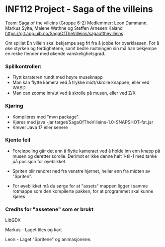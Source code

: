 # INF112 Project - Saga of the villeins

Team: Saga of the villeins (Gruppe 6-2)
Medlemmer: Leon Dammann, Markus Sylta, Malene Wathne og Steffen Arnesen Kaland
https://git.app.uib.no/SagaOfTheVilleins/sagaofthevilleins

Om spillet
En villein skal bekjempe seg fri fra å jobbe for overklassen. For å øke styrken og ferdighetene, samt bedre rustningen sin må han bekjempe en rekke fiender med økende vanskelighetsgrad.

### Spillkontroller:
* Flytt karateren rundt med høyre museknapp
* Man kan flytte kamera ved å trykke midt/skrolle knappen, eller ved WASD.
* Man can zoome inn/ut ved å skrolle på musen, eller ved Z/X


### Kjøring 
* Kompileres med "mvn package".
* Kjøres med java -jar target/SagaOfTheVilleins-1.0-SNAPSHOT-fat.jar
* Krever Java 17 eller senere

### Kjente feil
* Foreløpeling går det ann å flytte kameraet ved å holde inn enn knapp på musen og deretter scrolle.
Derimot er ikke denne helt 1-til-1 med tanke på posisjon for øyeblikket.

* Spriten blir rendret ned fra venstre hjørnet, heller enn fra midten av "Spriten".

* For øyeblikket må du sørge for at "assets" mappen ligger i samme rotmappe som den kompilerte pakken,
  for at programmet skal kunne kjøres


### Credits for "assetene" som er brukt

LibGDX

Markus - Laget tiles og kart

Leon - Laget "Spritene" og animasjonene.
